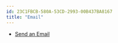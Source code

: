 ```yaml
---
id: 23C1FBCB-580A-53CD-2993-00B437BA8167
title: "Email"
---
```


-   [Send an Email](/recipes/android/networking/email/send_an_email)
